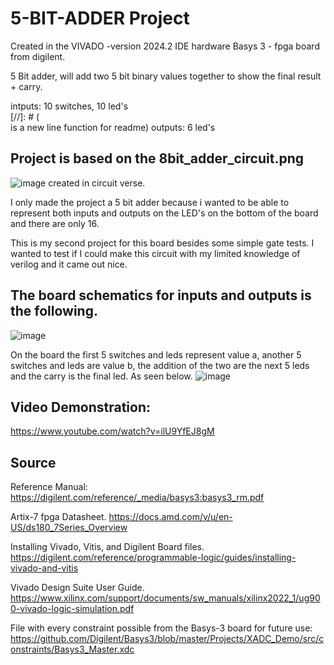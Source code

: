 # 5-BIT-ADDER Project


Created in the VIVADO -version 2024.2 IDE
hardware Basys 3 - fpga board from digilent. 

5 Bit adder, will add two 5 bit binary values together to show the final result + carry.

intputs: 10 switches, 10 led's<br /> [//]: # (<br /> is a new line function for readme)
outputs: 6 led's<br />

## Project is based on the 8bit_adder_circuit.png 
![image](https://github.com/user-attachments/assets/b4566987-e51c-4ce5-9194-1d1f4b7cc562)
created in circuit verse.

I only made the project a 5 bit adder because i wanted to be able to represent both inputs and outputs on the LED's on the bottom of the board and there are only 16.

This is my second project for this board besides some simple gate tests. I wanted to test if I could make this circuit with my limited knowledge of verilog and it came out nice. 




## The board schematics for inputs and outputs is the following.
![image](https://github.com/user-attachments/assets/303995f6-5561-471e-af51-ed8a0c3e691d)



On the board the first 5 switches and leds represent value a, another 5 switches and leds are value b, the addition of the two are the next 5 leds and the carry is the final led.
As seen below. 
![image](https://github.com/user-attachments/assets/1121548a-5ca4-4f47-8b06-3c819789e1e4)



## Video Demonstration:
https://www.youtube.com/watch?v=ilU9YfEJ8gM



## Source
Reference Manual:
  https://digilent.com/reference/_media/basys3:basys3_rm.pdf

Artix-7 fpga Datasheet. 
  https://docs.amd.com/v/u/en-US/ds180_7Series_Overview

Installing Vivado, Vitis, and Digilent Board files.
  https://digilent.com/reference/programmable-logic/guides/installing-vivado-and-vitis

Vivado Design Suite User Guide.
  https://www.xilinx.com/support/documents/sw_manuals/xilinx2022_1/ug900-vivado-logic-simulation.pdf
  
File with every constraint possible from the Basys-3 board for future use:
https://github.com/Digilent/Basys3/blob/master/Projects/XADC_Demo/src/constraints/Basys3_Master.xdc


